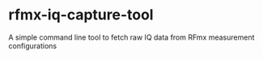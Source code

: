# rfmx-iq-capture-tool
A simple command line tool to fetch raw IQ data from RFmx measurement configurations
